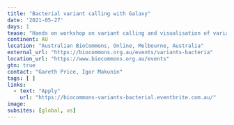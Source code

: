 ```yaml
---
title: "Bacterial variant calling with Galaxy"
date: '2021-05-27'
days: 1
tease: "Hands on workshop on variant calling and visualisation of variants for bacterial organisms. Apply by 12 May."
continent: AU
location: "Australian BioCommons, Online, Melbourne, Australia"
external_url: "https://biocommons.org.au/events/variants-bacteria"
location_url: "https://www.biocommons.org.au/events"
gtn: true
contact: "Gareth Price, Igor Makunin"
tags: [ ]
links:
  - text: "Apply"
    url: "https://biocommons-variants-bacterial.eventbrite.com.au/"
image: 
subsites: [global, us]
---
```

